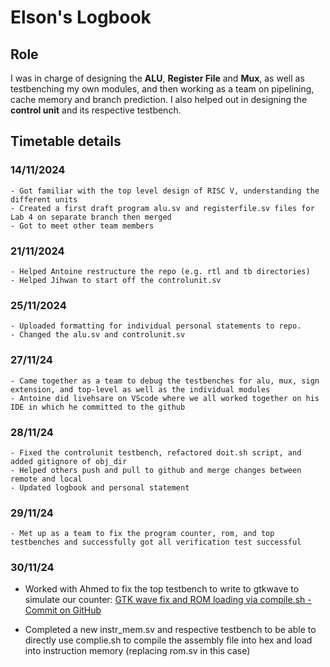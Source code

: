 # Elson's Logbook 

## Role

I was in charge of designing the **ALU**, **Register File** and **Mux**, as well as testbenching my own modules, and then working as a team on pipelining, cache memory and branch prediction.
I also helped out in designing the **control unit** and its respective testbench. 

## Timetable details

### 14/11/2024
    - Got familiar with the top level design of RISC V, understanding the different units
    - Created a first draft program alu.sv and registerfile.sv files for Lab 4 on separate branch then merged
    - Got to meet other team members

### 21/11/2024
    - Helped Antoine restructure the repo (e.g. rtl and tb directories)
    - Helped Jihwan to start off the controlunit.sv

### 25/11/2024
    - Uploaded formatting for individual personal statements to repo.
    - Changed the alu.sv and controlunit.sv 

### 27/11/24   
    - Came together as a team to debug the testbenches for alu, mux, sign extension, and top-level as well as the individual modules
    - Antoine did livehsare on VScode where we all worked together on his IDE in which he committed to the github

### 28/11/24
    - Fixed the controlunit testbench, refactored doit.sh script, and added gitignore of obj_dir
    - Helped others push and pull to github and merge changes between remote and local
    - Updated logbook and personal statement

### 29/11/24
    - Met up as a team to fix the program counter, rom, and top testbenches and successfully got all verification test successful


### 30/11/24
- Worked with Ahmed to fix the top testbench to write to gtkwave to simulate our counter: [GTK wave fix and ROM loading via compile.sh - Commit on GitHub](https://github.com/aa6dcc/RISC-V-Team2/commit/edc939dadaaca6523c7ef921765ea0f2ed3c03f0)

- Completed a new instr_mem.sv and respective testbench to be able to directly use complie.sh to compile the assembly file into hex and load into instruction memory (replacing rom.sv in this case)
    
